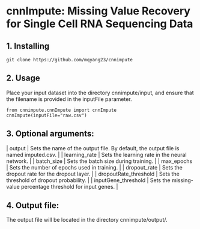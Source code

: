 # cnnImpute: Missing Value Recovery for Single Cell RNA Sequencing Data

## 1. Installing

    git clone https://github.com/mqyang23/cnnimpute

## 2. Usage

Place your input dataset into the directory cnnimpute/input, and ensure that the filename is provided in the inputFile parameter.

    from cnnimpute.cnnImpute import cnnImpute
    cnnImpute(inputFile="raw.csv")

## 3. Optional arguments:

| output | Sets the name of the output file. By default, the output file is named imputed.csv. |
| learning_rate | Sets the learning rate in the neural network. |
| batch_size | Sets the batch size during training. |
| max_epochs | Sets the number of epochs used in training. |
| dropout_rate | Sets the dropout rate for the dropout layer. |
| dropoutRate_threshold | Sets the threshold of dropout probability. |
| inputGene_threshold | Sets the missing-value percentage threshold for input genes. |

## 4. Output file:

The output file will be located in the directory cnnimpute/output/.
